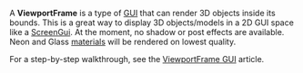 A **ViewportFrame** is a type of [GUI](https://developer.roblox.com/en-us/api-reference/class/GuiObject) that can render 3D objects inside its bounds. This is a great way to display 3D objects/models in a 2D GUI space like a [ScreenGui](https://developer.roblox.com/en-us/api-reference/class/ScreenGui). At the moment, no shadow or post effects are available. Neon and Glass [materials](https://developer.roblox.com/en-us/api-reference/enum/Material) will be rendered on lowest quality.

For a step-by-step walkthrough, see the [ViewportFrame GUI](https://developer.roblox.com/en-us/articles/ViewportFrame-GUI) article.